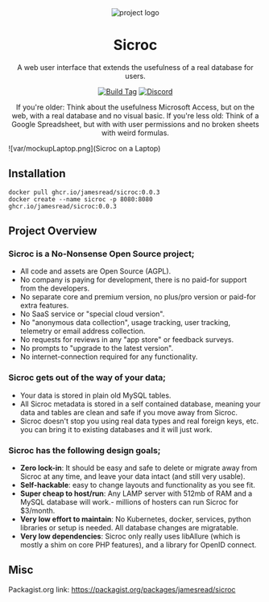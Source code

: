<div align = "center">
  <img alt = "project logo" src = "var/logo.png" />
  <h1>Sicroc</h1>

 A web user interface that extends the usefulness of a real database for users.

[![Build Tag](https://github.com/jamesread/Sicroc/actions/workflows/build-tag.yml/badge.svg)](https://github.com/jamesread/Sicroc/actions/workflows/build-tag.yml) [![Discord](https://img.shields.io/discord/846737624960860180?label=Discord%20Server)](https://discord.gg/jhYWWpNJ3v)

If you're older: Think about the usefulness Microsoft Access, but on the web, with a real database and no visual basic.
If you're less old: Think of a Google Spreadsheet, but with with user permissions and no broken sheets with weird formulas.

</div>

![var/mockupLaptop.png](Sicroc on a Laptop)

## Installation

```shell
docker pull ghcr.io/jamesread/sicroc:0.0.3
docker create --name sicroc -p 8080:8080 ghcr.io/jamesread/sicroc:0.0.3
```

## Project Overview

### **Sicroc is a No-Nonsense Open Source project;**

- All code and assets are Open Source (AGPL).
- No company is paying for development, there is no paid-for support from the developers.
- No separate core and premium version, no plus/pro version or paid-for extra features.
- No SaaS service or "special cloud version".
- No "anonymous data collection", usage tracking, user tracking, telemetry or email address collection.
- No requests for reviews in any "app store" or feedback surveys.
- No prompts to "upgrade to the latest version".
- No internet-connection required for any functionality.

### **Sicroc gets out of the way of your data;**

- Your data is stored in plain old MySQL tables.
- All Sicroc metadata is stored in a self contained database, meaning your data and tables are clean and safe if you move away from Sicroc. 
- Sicroc doesn't stop you using real data types and real foreign keys, etc. you can bring it to existing databases and it will just work. 

### **Sicroc has the following design goals;**

- **Zero lock-in**: It should be easy and safe to delete or migrate away from Sicroc at any time, and leave your data intact (and still very usable). 
- **Self-hackable**: easy to change layouts and functionality as you see fit.
- **Super cheap to host/run**: Any LAMP server with 512mb of RAM and a MySQL database will work.- millions of hosters can run Sicroc for $3/month.
- **Very low effort to maintain**: No Kubernetes, docker, services, python libraries or setup is needed. All database changes are migratable. 
- **Very low dependencies**: Sicroc only really uses libAllure (which is mostly a shim on core PHP features), and a library for OpenID connect. 

## Misc

Packagist.org link: https://packagist.org/packages/jamesread/sicroc
